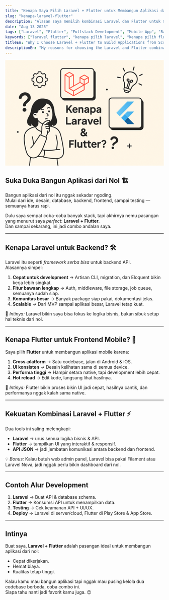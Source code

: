 ```yaml
---
title: "Kenapa Saya Pilih Laravel + Flutter untuk Membangun Aplikasi dari Nol?"
slug: "kenapa-laravel-flutter"
description: "Alasan saya memilih kombinasi Laravel dan Flutter untuk membangun aplikasi dari nol — dari sisi kecepatan, fleksibilitas, hingga efisiensi biaya."
date: "Aug 13 2025"
tags: ["Laravel", "Flutter", "Fullstack Development", "Mobile App", "Backend API", "Cross Platform"]
keywords: ["laravel flutter", "kenapa pilih laravel", "kenapa pilih flutter", "membangun aplikasi dari nol", "laravel untuk backend", "flutter untuk mobile"]
titleEn: "Why I Choose Laravel + Flutter to Build Applications from Scratch?"
descriptionEn: "My reasons for choosing the Laravel and Flutter combination to build applications from scratch — from speed, flexibility, to cost efficiency."
---
```


![Ilustrasi kombinasi Laravel sebagai backend framework dan Flutter untuk mobile app development, menunjukkan ekosistem fullstack modern](laravel-flutter-illustration.png)

## Suka Duka Bangun Aplikasi dari Nol 🏗️

Bangun aplikasi dari nol itu nggak sekadar ngoding.  
Mulai dari ide, desain, database, backend, frontend, sampai testing — semuanya harus rapi.  

Dulu saya sempat coba-coba banyak stack, tapi akhirnya nemu pasangan yang menurut saya *perfect*: **Laravel + Flutter**.  
Dan sampai sekarang, ini jadi combo andalan saya.

---

## Kenapa Laravel untuk Backend? 🛠️

Laravel itu seperti *framework serba bisa* untuk backend API.  
Alasannya simpel:

1. **Cepat untuk development** → Artisan CLI, migration, dan Eloquent bikin kerja lebih singkat.
2. **Fitur bawaan lengkap** → Auth, middleware, file storage, job queue, semuanya sudah siap.
3. **Komunitas besar** → Banyak package siap pakai, dokumentasi jelas.
4. **Scalable** → Dari MVP sampai aplikasi besar, Laravel tetap kuat.

📌 *Intinya:* Laravel bikin saya bisa fokus ke logika bisnis, bukan sibuk setup hal teknis dari nol.

---

## Kenapa Flutter untuk Frontend Mobile? 📱

Saya pilih **Flutter** untuk membangun aplikasi mobile karena:

1. **Cross-platform** → Satu codebase, jalan di Android & iOS.
2. **UI konsisten** → Desain kelihatan sama di semua device.
3. **Performa tinggi** → Hampir setara native, tapi development lebih cepat.
4. **Hot reload** → Edit kode, langsung lihat hasilnya.

📌 *Intinya:* Flutter bikin proses bikin UI jadi cepat, hasilnya cantik, dan performanya nggak kalah sama native.

---

## Kekuatan Kombinasi Laravel + Flutter ⚡

Dua tools ini saling melengkapi:
- **Laravel** → urus semua logika bisnis & API.
- **Flutter** → tampilkan UI yang interaktif & responsif.
- **API JSON** → jadi jembatan komunikasi antara backend dan frontend.

💡 *Bonus:* Kalau butuh web admin panel, Laravel bisa pakai Filament atau Laravel Nova, jadi nggak perlu bikin dashboard dari nol.

---

## Contoh Alur Development

1. **Laravel** → Buat API & database schema.
2. **Flutter** → Konsumsi API untuk menampilkan data.
3. **Testing** → Cek keamanan API + UI/UX.
4. **Deploy** → Laravel di server/cloud, Flutter di Play Store & App Store.

---

## Intinya

Buat saya, **Laravel + Flutter** adalah pasangan ideal untuk membangun aplikasi dari nol:
- Cepat dikerjakan.
- Hemat biaya.
- Kualitas tetap tinggi.

Kalau kamu mau bangun aplikasi tapi nggak mau pusing kelola dua codebase berbeda, coba combo ini.  
Siapa tahu nanti jadi favorit kamu juga. 😉
